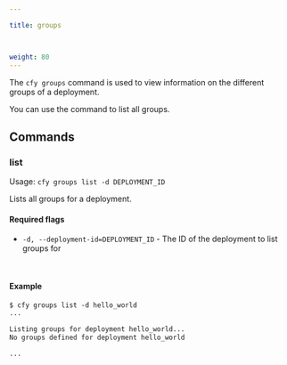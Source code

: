 ```yaml
---

title: groups



weight: 80
---
```


The `cfy groups` command is used to view information on the different groups of a deployment.

You can use the command to list all groups.


## Commands


### list

Usage: `cfy groups list -d DEPLOYMENT_ID`

Lists all groups for a deployment.

#### Required flags

* `-d, --deployment-id=DEPLOYMENT_ID` - The ID of the deployment to list groups for


&nbsp;
#### Example

```markdown
$ cfy groups list -d hello_world
...

Listing groups for deployment hello_world...
No groups defined for deployment hello_world

...
```